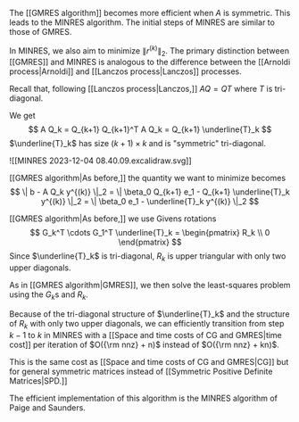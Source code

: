 The [[GMRES algorithm]] becomes more efficient when $A$ is symmetric. This leads to the MINRES algorithm. The initial steps of MINRES are similar to those of GMRES.

In MINRES, we also aim to minimize $\|r^{(k)}\|_2$. The primary distinction between [[GMRES]] and MINRES is analogous to the difference between the [[Arnoldi process|Arnoldi]] and [[Lanczos process|Lanczos]] processes.

Recall that, following [[Lanczos process|Lanczos,]] $A Q = Q T$ where $T$ is tri-diagonal.

We get
$$
A Q_k = Q_{k+1} Q_{k+1}^T A Q_k = Q_{k+1} \underline{T}_k
$$
$\underline{T}_k$ has size $(k+1) \times k$ and is "symmetric" tri-diagonal.

![[MINRES 2023-12-04 08.40.09.excalidraw.svg]]

[[GMRES algorithm|As before,]] the quantity we want to minimize becomes
$$
\| b - A Q_k y^{(k)} \|_2 = \| \beta_0 Q_{k+1} e_1 - Q_{k+1} \underline{T}_k y^{(k)} \|_2 
= \| \beta_0 e_1 - \underline{T}_k y^{(k)} \|_2
$$

[[GMRES algorithm|As before,]] we use Givens rotations
$$
G_k^T \cdots G_1^T \underline{T}_k = 
\begin{pmatrix}
R_k \\ 0 
\end{pmatrix}
$$ 
Since $\underline{T}_k$ is tri-diagonal, $R_k$ is upper triangular with only two upper diagonals.

As in [[GMRES algorithm|GMRES]], we then solve the least-squares problem using the $G_k$s and $R_k$.

Because of the tri-diagonal structure of $\underline{T}_k$ and the structure of $R_k$ with only two upper diagonals, we can efficiently transition from step $k-1$ to $k$ in MINRES with a [[Space and time costs of CG and GMRES|time cost]] per iteration of $O({\rm nnz} + n)$ instead of $O({\rm nnz} + kn)$. 

This is the same cost as [[Space and time costs of CG and GMRES|CG]] but for general symmetric matrices instead of [[Symmetric Positive Definite Matrices|SPD.]]

The efficient implementation of this algorithm is the MINRES algorithm of Paige and Saunders.